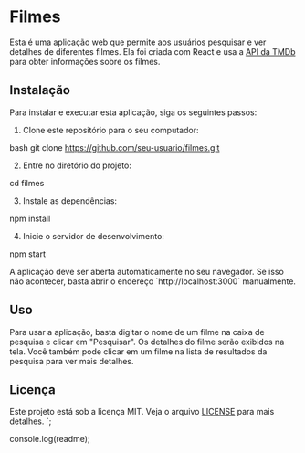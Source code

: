 # Filmes

Esta é uma aplicação web que permite aos usuários pesquisar e ver detalhes de diferentes filmes. Ela foi criada com React e usa a [API da TMDb](https://www.themoviedb.org/) para obter informações sobre os filmes.

## Instalação

Para instalar e executar esta aplicação, siga os seguintes passos:

1. Clone este repositório para o seu computador:

bash
git clone https://github.com/seu-usuario/filmes.git

2. Entre no diretório do projeto:

cd filmes

3. Instale as dependências:

npm install

4. Inicie o servidor de desenvolvimento:

npm start

A aplicação deve ser aberta automaticamente no seu navegador. Se isso não acontecer, basta abrir o endereço \`http://localhost:3000\` manualmente.

## Uso

Para usar a aplicação, basta digitar o nome de um filme na caixa de pesquisa e clicar em "Pesquisar". Os detalhes do filme serão exibidos na tela. Você também pode clicar em um filme na lista de resultados da pesquisa para ver mais detalhes.

## Licença

Este projeto está sob a licença MIT. Veja o arquivo [LICENSE](LICENSE) para mais detalhes.
`;

console.log(readme);
